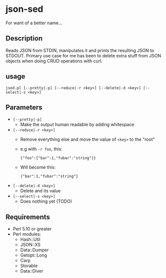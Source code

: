 # json-sed

For want of a better name...

## Description

Reads JSON from STDIN, manipulates it and prints the resulting JSON to STDOUT. Primary use case
for me has been to delete extra stuff from JSON objects when doing CRUD operations with curl.

## usage

  `jsed.pl [--pretty|-p] [--reduce|-r <key>] [--delete|-d <key>] [--select|-s <key>]`

## Parameters

* `[--pretty|-p]`
  * Make the output human readable by adding whitespace
* `[--reduce|-r <key>]`
  * Remove everything else and move the value of `<key>` to the "root"
  * e.g with `-r foo`, this:
    
    `{"foo":{"bar":1,"fubar":"string"}}`
  * Will become this:
    
    `{"bar":1,"fubar":"string"}`
* `[--delete|-d <key>]`
  * Delete <key> and its value
* `[--select|-s <key>]`
  * Does nothing yet (TODO)

## Requirements

* Perl 5.10 or greater
* Perl modules:
  * Hash::Util
  * JSON::XS
  * Data::Dumper
  * Getopt::Long
  * Carp
  * Storable
  * Data::Diver
